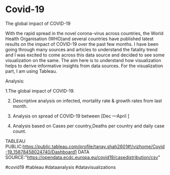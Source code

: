 # Covid-19
The global impact of COVID-19

With the rapid spread in the novel corona-virus across countries, the World Health Organisation (WHO)and several countries have published latest results on the impact of COVID-19 over the past few months.
I have been going through many sources and articles to understand the fatality trend and I was excited to come across this data source and decided to see some visualization on the same. The aim here is to understand how visualization helps to derive informative insights from data sources.
For the visualization part, I am using Tableau.

Analysis:

1.The global impact of COVID-19.

2. Descriptive analysis on infected, mortality rate & growth rates from last month.

3. Analysis on spread of COVID-19 between [Dec —April ]

4. Analysis based on Cases per country,Deaths per country and daily case count.

TABLEAU PUBLIC:https://public.tableau.com/profile/tanay.shah2601#!/vizhome/Covid-19_15878458024740/Dashboard1 
DATA SOURCE:"https://opendata.ecdc.europa.eu/covid19/casedistribution/csv"

#covid19 #tableau #dataanalysis #datavisualizations 
